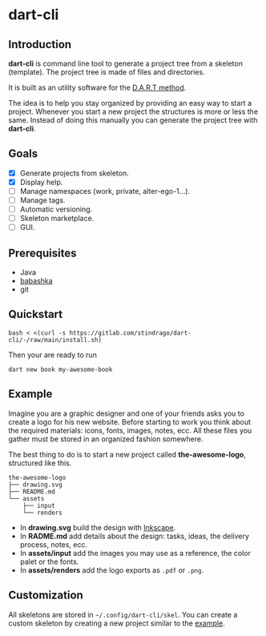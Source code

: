 [dart-method]: https://stindrago.com/blog/#
[inkscape]: https://inkscape.org
[babashka-install]: https://github.com/babashka/babashka#installation

# dart-cli

## Introduction

**dart-cli** is command line tool to generate a project tree from a skeleton (template). The project tree is made of files and directories.

It is built as an utility software for the [D.A.R.T method][dart-method].

The idea is to help you stay organized by providing an easy way to start a project. Whenever you start a new project the structures is more or less the same. Instead of doing this manually you can generate the project tree with **dart-cli**.

## Goals

- [x] Generate projects from skeleton.
- [x] Display help.
- [ ] Manage namespaces (work, private, alter-ego-1...).
- [ ] Manage tags.
- [ ] Automatic versioning.
- [ ] Skeleton marketplace.
- [ ] GUI.

## Prerequisites

- Java
- [babashka][babashka-install]
- git

## Quickstart

``` shell
bash < <(curl -s https://gitlab.com/stindrago/dart-cli/-/raw/main/install.sh)
```

Then your are ready to run

```shell
dart new book my-awesome-book
```

## Example

Imagine you are a graphic designer and one of your friends asks you to create a logo for his new website. Before starting to work you think about the required materials: icons, fonts, images, notes, ecc. All these files you gather must be stored in an organized fashion somewhere.

The best thing to do is to start a new project called **the-awesome-logo**, structured like this.

``` text
the-awesome-logo
├── drawing.svg
├── README.md
└── assets
    ├── input
    └── renders
```

- In **drawing.svg** build the design with [Inkscape][inkscape].
- In **RADME.md** add details about the design: tasks, ideas, the delivery process, notes, ecc.
- In **assets/input** add the images you may use as a reference, the color palet or the fonts.
- In **assets/renders** add the logo exports as `.pdf` or `.png`.

## Customization

All skeletons are stored in `~/.config/dart-cli/skel`. You can create a custom skeleton by creating a new project similar to the [example](#example).
